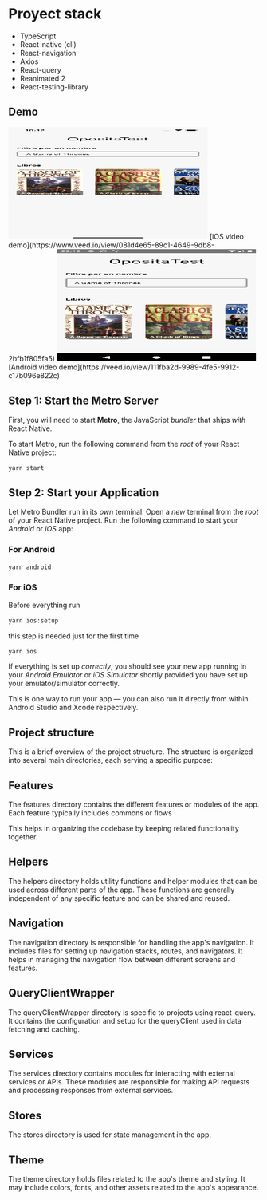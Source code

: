 # Proyect stack

- TypeScript
- React-native (cli)
- React-navigation
- Axios
- React-query
- Reanimated 2
- React-testing-library

## Demo

<img src="https://raw.githubusercontent.com/rokkoo/opositaTest/main/demo/ios.png" alt="iOS demo" width="400" height="225" />
[iOS video demo](https://www.veed.io/view/081d4e65-89c1-4649-9db8-2bfb1f805fa5)

<img src="https://raw.githubusercontent.com/rokkoo/opositaTest/main/demo/android.png" alt="Android demo" width="400" height="225" />
[Android video demo](https://veed.io/view/111fba2d-9989-4fe5-9912-c17b096e822c)

## Step 1: Start the Metro Server

First, you will need to start **Metro**, the JavaScript _bundler_ that ships _with_ React Native.

To start Metro, run the following command from the _root_ of your React Native project:

```bash
yarn start
```

## Step 2: Start your Application

Let Metro Bundler run in its _own_ terminal. Open a _new_ terminal from the _root_ of your React Native project. Run the following command to start your _Android_ or _iOS_ app:

### For Android

```bash
yarn android
```

### For iOS

Before everything run

```bash
yarn ios:setup
```

this step is needed just for the first time

```bash
yarn ios
```

If everything is set up _correctly_, you should see your new app running in your _Android Emulator_ or _iOS Simulator_ shortly provided you have set up your emulator/simulator correctly.

This is one way to run your app — you can also run it directly from within Android Studio and Xcode respectively.

## Project structure

This is a brief overview of the project structure. The structure is organized into several main directories, each serving a specific purpose:

## Features

The features directory contains the different features or modules of the app. Each feature typically includes commons or flows

This helps in organizing the codebase by keeping related functionality together.

## Helpers

The helpers directory holds utility functions and helper modules that can be used across different parts of the app. These functions are generally independent of any specific feature and can be shared and reused.

## Navigation

The navigation directory is responsible for handling the app's navigation. It includes files for setting up navigation stacks, routes, and navigators. It helps in managing the navigation flow between different screens and features.

## QueryClientWrapper

The queryClientWrapper directory is specific to projects using react-query. It contains the configuration and setup for the queryClient used in data fetching and caching.

## Services

The services directory contains modules for interacting with external services or APIs. These modules are responsible for making API requests and processing responses from external services.

## Stores

The stores directory is used for state management in the app.

## Theme

The theme directory holds files related to the app's theme and styling. It may include colors, fonts, and other assets related to the app's appearance.

